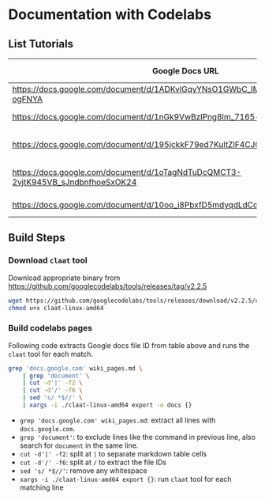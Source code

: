# Documentation with Codelabs

## List Tutorials

| Google Docs URL | Page Description |
| --------------- | ---------------- |
| https://docs.google.com/document/d/1ADKvlGqyYNsO1GWbC_IMLlUqDtyXbufTBUpS-ogFNYA | "ssh setup" |
| https://docs.google.com/document/d/1nGk9VwBzlPng8lm_7165-hJBXtyRAjDdx1t0fhqv6xE | "local dev containers" |
| https://docs.google.com/document/d/195jckkF79ed7KultZlF4CJOO2nda3y3Vjm5ISLy_b1k | "dev container with vscode" |
| https://docs.google.com/document/d/1oTagNdTuDcQMCT3-2vjtK945VB_sJndbnfhoeSxOK24 | "dev container management" |
| https://docs.google.com/document/d/10oo_i8PbxfD5mdyqdLdCdvSJ_DFhRi7E5HRG2iagrZU | "file management" |

## Build Steps

### Download `claat` tool

Download appropriate binary from https://github.com/googlecodelabs/tools/releases/tag/v2.2.5

```bash
wget https://github.com/googlecodelabs/tools/releases/download/v2.2.5/claat-linux-amd64
chmod u+x claat-linux-amd64
```

### Build codelabs pages

Following code extracts Google docs file ID from table above and runs the `claat` tool for each match.

```bash
grep 'docs.google.com' wiki_pages.md \
    | grep 'document' \
    | cut -d'|' -f2 \
    | cut -d'/' -f6 \
    | sed 's/ *$//' \
    | xargs -i ./claat-linux-amd64 export -o docs {}
```

- `grep 'docs.google.com' wiki_pages.md`: extract all lines with `docs.google.com`.
- `grep 'document'`: to exclude lines like the command in previous line, also search for `document` in the same line.
- `cut -d'|' -f2`: split at `|` to separate markdown table cells
- `cut -d'/' -f6`: split at `/` to extract the file IDs
- `sed 's/ *$//'`: remove any whitespace
- `xargs -i ./claat-linux-amd64 export {}`: run `claat` tool for each matching line
